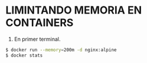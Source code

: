 # LIMINTANDO MEMORIA EN CONTAINERS

1. En primer terminal.
```bash
$ docker run --memory=200m -d nginx:alpine
$ docker stats
```
